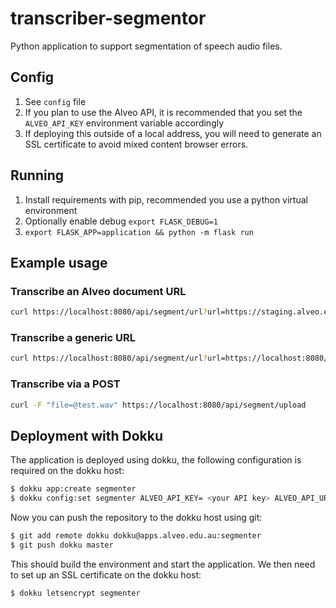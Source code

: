 # transcriber-segmentor
Python application to support segmentation of speech audio files.

## Config
1. See `config` file
2. If you plan to use the Alveo API, it is recommended that you set the `ALVEO_API_KEY` environment variable accordingly
3. If deploying this outside of a local address, you will need to generate an SSL certificate to avoid mixed content browser errors.

## Running
1. Install requirements with pip, recommended you use a python virtual environment
2. Optionally enable debug `export FLASK_DEBUG=1`
3. `export FLASK_APP=application && python -m flask run`

## Example usage
### Transcribe an Alveo document URL
```bash
curl https://localhost:8080/api/segment/url?url=https://staging.alveo.edu.au/catalog/austalk/1_114_3_8_001/document/1_114_3_8_001-ch6-speaker16.wav
```

### Transcribe a generic URL
```bash
curl https://localhost:8080/api/segment/url?url=https://localhost:8080/test.wav
```

### Transcribe via a POST
```bash
curl -F "file=@test.wav" https://localhost:8080/api/segment/upload
```

## Deployment with Dokku

The application is deployed using dokku, the following configuration is required on the dokku host:

```bash
$ dokku app:create segmenter
$ dokku config:set segmenter ALVEO_API_KEY= <your API key> ALVEO_API_URL=http://app.alveo.edu.au/
```
Now you can push the repository to the dokku host using git:
```bash
$ git add remote dokku dokku@apps.alveo.edu.au:segmenter
$ git push dokku master
```
This should build the environment and start the application. We then need to set up an SSL certificate
on the dokku host:
```bash
$ dokku letsencrypt segmenter
```


